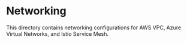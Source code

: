 # Networking

This directory contains networking configurations for AWS VPC, Azure Virtual Networks, and Istio Service Mesh. 